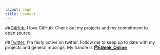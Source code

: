 ```yaml
---
layout: page
title: Connect
---
```


##[GitHub:](https://www.github.com/ElectronicsGeek)
I love GitHub. Check out my projects and my commitment to open source.

##[Twitter:](https://www.twitter.com/EGeek_Online)
I'm fairly active on twitter. Follow me to keep up to date with my projects and general musings.
My handle is **[@EGeek_Online](https://twitter.com/EGeek_Online)**
